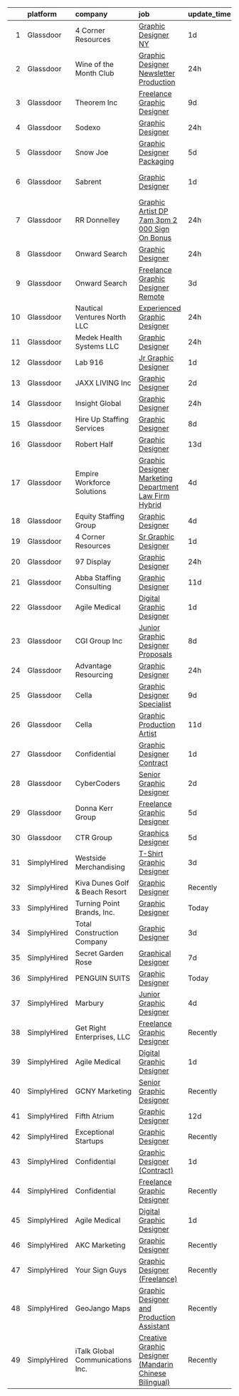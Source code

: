

|    | platform    | company                          | job                                                                                                                                                                                                                                                                                                                                                                                                                                                                                                                                                                                                                                                                                                                                                                                                                                                                                                                                                                                                                                                                                                                                                                                                                                                                                                                                                                                                                                     | update_time   | location            |
|---:|:------------|:---------------------------------|:----------------------------------------------------------------------------------------------------------------------------------------------------------------------------------------------------------------------------------------------------------------------------------------------------------------------------------------------------------------------------------------------------------------------------------------------------------------------------------------------------------------------------------------------------------------------------------------------------------------------------------------------------------------------------------------------------------------------------------------------------------------------------------------------------------------------------------------------------------------------------------------------------------------------------------------------------------------------------------------------------------------------------------------------------------------------------------------------------------------------------------------------------------------------------------------------------------------------------------------------------------------------------------------------------------------------------------------------------------------------------------------------------------------------------------------|:--------------|:--------------------|
|  1 | Glassdoor   | 4 Corner Resources               | [Graphic Designer  NY ](https://www.glassdoor.com/partner/jobListing.htm?pos=122&ao=1110586&s=58&guid=000001818a2f853797ee43070d7d2bac&src=GD_JOB_AD&t=SR&vt=w&ea=1&cs=1_b7da7977&cb=1655880779419&jobListingId=1007952328863&cpc=FA84DF7EA1EC2398&jrtk=3-0-1g652v1asih4h801-1g652v1b9q05t800-acfc512cac6432b6--6NYlbfkN0BbOuERaj5v5m27SHODHSE1AJUyn-tjvQD4xEPDiBm3ei1uIpzH7JItqg56FuKjcna7l104GhRpr11-QPm8vOrcxF2QLx7lp7pbRCSXJ-1hBVO7cWfRExYEdl2An46pbVQ6QKTH2hA6iIDUS7xAMiUObIVYTSq-GM11FeaezHyD5kKFIp48LHxrEXH6rKI0WC4HkYST-bG2Ydb6UMs0XObgfgpilQeBBifIbGoj0sJrVkhzDCO40_WBoD8M9f103UMUYM4Fakc1IMBnGjXtwPOIV-SU-KBxpukcu-7kEvIs2HMsTEIot7t56aOwmXsRMtl6jOmiMjsM8Wxxi9Tp4ZK-Z0RRerIDOIc0iLBUkWOpkNBbXreFw4TspKHFaH16Y_vWKU5XUiD0NULtoKUbPodyEjctmXRBtSP6uBFh8_fKWmcFkxA4CaRBEz_BcyU6HBKH0Vf-2ke50uObsPkwM67R0PzxUpa57-Xmxx13SzJmkNDfiCYq7s59exiHxsSNYrafRpMwlY_ygR6UgIpZ40ffWuqWTUWgTF-IrKEpNT4aQPTejPi0scC-gY_e_IUj2igCJq2NZPusesN81GIwFa_KGSymLk9DuRz7ZOXp0hjyjwht_a4_IWFaeFCb502idrX_f7rFV75eUZTtF44KRfhnL_BUwg12nDgcnGhD7sdiE0UB7uvMSFhh1mtH-0cJBDos0DPbwhabPLDrSufYLeip)                                                                                                                                                                                                                                                                                                                                                        | 1d            | New York, NY        |
|  2 | Glassdoor   | Wine of the Month Club           | [Graphic Designer Newsletter Production](https://www.glassdoor.com/partner/jobListing.htm?pos=117&ao=1110586&s=58&guid=000001818a2f853797ee43070d7d2bac&src=GD_JOB_AD&t=SR&vt=w&ea=1&cs=1_7a9698d8&cb=1655880779418&jobListingId=1007953959289&cpc=82B3195DA92CAF92&jrtk=3-0-1g652v1asih4h801-1g652v1b9q05t800-01631e555a0c2b6a--6NYlbfkN0D4nuovUOU2dPryPr7-xanE7ZFWASvaSyNm3BqXIbrO0trIHCzIvce25LmPSX6KMzPBBPCLVBKv8Mi-DpqFLxaUjvSX1erodBlh_F32ukUUk48vI3f_evNdmwlCpNXuo5fDRKsyFJvEoqmHdYVOOvznpkp-lA6xW5J_SxF2yA2B59poR6Mw_G9kvPMHQTs2TPYPh6ojmfPobIwXReKKdBu9Bq7cfMDNTo1Ex5rsFoaXDQKXtq44vl31gnwBZJIdWTmyuoxet4KjywYDnofF6F_9eKibdenV414oy5wGsrFUDw-4DgY62YFXqa9wI2O5j5tM7bNVlNySYt33Wp9avQLmZSJpNQqUvuhWPtGCFLsBhJ5qdJVP0EBP9D50gB5dTh3gtoMWN7f9-tpIK-m7hblW19QTZEFZNNYnmfmX-LGxKsWAAmHAylgII1BfQeGPQTW2Heg2SGS15Gnrz6qHAipWWTmzqbrdfa7018xh-ByZlelD-kYD9dW1mHu8weLVym8%3D)                                                                                                                                                                                                                                                                                                                                                                                                                                                                                                                                                         | 24h           | Monrovia, CA        |
|  3 | Glassdoor   | Theorem Inc                      | [Freelance Graphic Designer](https://www.glassdoor.com/partner/jobListing.htm?pos=103&ao=1110586&s=58&guid=000001818a2f853797ee43070d7d2bac&src=GD_JOB_AD&t=SR&vt=w&ea=1&cs=1_470eac63&cb=1655880779415&jobListingId=1007933778137&cpc=8795CF9063CD573D&jrtk=3-0-1g652v1asih4h801-1g652v1b9q05t800-c6f76b686089fad8--6NYlbfkN0AFW8_jy3Exud-3yScDe6C_gOnco_vY6PGUfytLF_4d6EkTCpOAWV-CrHKoiYYLwIqg1l_gI_lcE6Sgc6Z0AbUcjp9OM2Gim2qbKXCOcZaAhiPME1DQ2wZs7zWrQyxgM_WwQXANWvgVEC4Lx131mJzhmPIQ_XinjlxfRdvB2NH3Hgy4UHt9gIwQdv5K2XbsF0UdX9q0rFFKEoO_be1R3-Is27g5r-I5NXH0--kVlth0-HQOIihYdm73lZKuE_tIcre0NKgCBKaaadPpWH1HGU9nPFU4fXo8ZHZU1C9ofZZlI9x9jfQxK2kNR2UEcwB3JDvEMI9KpR1ZQiuZvnc83G2gsdY5CdQe3ljsR0-3vXib0NRyFci2LZ90YrKXAvFwVvGPq0SwdgQvey3-HqditwKrt_43akR9yPKTACLj4HLtIaDNzXVTPl0hXt0-FvvaASXYkuywF7dYDypBb5gEd-FOXWayVdhoCai8DyccqaoWwOGkD-AbkW48aFu-f5TP2ng%3D)                                                                                                                                                                                                                                                                                                                                                                                                                                                                                                                                                                     | 9d            | Remote              |
|  4 | Glassdoor   | Sodexo                           | [Graphic Designer](https://www.glassdoor.com/partner/jobListing.htm?pos=119&ao=1110586&s=58&guid=000001818a2f853797ee43070d7d2bac&src=GD_JOB_AD&t=SR&vt=w&cs=1_6b7b0eec&cb=1655880779418&jobListingId=1007953646178&cpc=451933188B21919D&jrtk=3-0-1g652v1asih4h801-1g652v1b9q05t800-f15486db00b46098--6NYlbfkN0A5-und26U9d5Hv7Hl7DTnUePawYKO1VqWAQ9-K0qnZ5MyiOy1CTmOkZqgLGKgZ1gpzxZK9AhdK5W1olQKpX83J1LLhfcmCMjcO4mkBWY6MycXfe4-KqAqiAwDp6Euda1-vc2mh_IwedWbyFBCA76lzqq2JxFi1i2950vFEHMuvmeHuuognZOElu9_irgkZRPz6jjApQvSWAkisGWqGQGq4k3yZgJwMaK2DPq3RoqVSU7ftqbLTha4UmEVkbtnpRfWU_nb6KEA6_2Uom0PdYgRwYqqRp0I51xKaas3h4bBJoJQG69U9VsgX4MSqygqmSfTdnoKoxhlX83l4sXVN7dPzSRVu1c9Zzu080_Ffp5q1L--FyR0Lloxt9Q4xc-GyM1BXRzWkDakRhvzet1MxKmZbzM6XNgdHpAspBbkrju_rp3Vb9rAoRgAJOjb4lGovMW_raoKm2263drInG8E2H9p876rScYv-F-_r21f2idqB1TlAtFqSmCJJDz3PSNcgo-cwUYvCSyZgRZhjITg_0majsjpeOZccu2OfaRRllpRGFR93D9jnYwzPudAkNv8_MdhTctgWnOfWGYZRS4ECGm7CDd9_2wS2_L_gZKWLke3GOBDG7OSANfjgAovBBMwEpu3S1xM2VWAO3pQSle_zdgXUGpZDGPzwNnFs7XoM4Dn8YunLw9qmEBam7m6mmjGXe6fYFFLiQRIkcLlo6PQW4yqrltp593UHMMHDRMChl2KR3JQriU1RpC3oIMPW_Hyj-p-qkOR57P-Tew%3D%3D)                                                                                                                                                                                                                                                                                                      | 24h           | Las Cruces, NM      |
|  5 | Glassdoor   | Snow Joe                         | [Graphic Designer  Packaging   ](https://www.glassdoor.com/partner/jobListing.htm?pos=108&ao=1110586&s=58&guid=000001818a2f853797ee43070d7d2bac&src=GD_JOB_AD&t=SR&vt=w&cs=1_f89d8511&cb=1655880779416&jobListingId=1007945537238&cpc=1CBFC3E34E2A31FF&jrtk=3-0-1g652v1asih4h801-1g652v1b9q05t800-e08c966617f54369--6NYlbfkN0API7c6ipb5a-SpimxLJwy47ByrdPU-b9RqCRVfhpWhTrr9b74dt58mfTG5jxvYLwqNjjwanPQep2Iqf7gD8p8T9GkhJAK9ZfyMUMNbLJStznARDgibL2AdwB8Zg1RZXPxlFjcQAehalT9SJ58-56nvNdvZOK9fY7cYDAiwvttcpOdMcAR4jWv_IMPx3mICT_sGMsOQdLA7yux-fa2RYx-QTdIv9c1chXp4-2Kt-GrYQGHdr5zX0FttkyeW1pJyG_Cw9aInJHUMSqm36PvmF8DkzNefYgOflgsNeyyFWdKkHsoNWFzpz-yhOcKpDM4rozNz8RuuQsRUJQVPq1QaOTm8pVLg7KrTqFGBozwr6bcwQ6vsrQEtWXmfElr-f3JabtuZbYgLJyvJs4mls9RjJ7ZHQHGCqqP3qtLs_hmmHApU2L2eVWtx2cPGSNOndqjxV9zxSBBNTBx2idBhX2gzyqZRP_8F2OGZ2njujnTkWNNVZcnGqHZRMMohzapnlkNe8nkfBTyDOhAOv9ijLR3YUS-PUU2XJpsQVM4%3D)                                                                                                                                                                                                                                                                                                                                                                                                                                                                                                                                      | 5d            | Hoboken, NJ         |
|  6 | Glassdoor   | Sabrent                          | [Graphic Designer](https://www.glassdoor.com/partner/jobListing.htm?pos=115&ao=1110586&s=58&guid=000001818a2f853797ee43070d7d2bac&src=GD_JOB_AD&t=SR&vt=w&ea=1&cs=1_8d7a44b3&cb=1655880779417&jobListingId=1007951565244&cpc=7F6F94E2229B3AB5&jrtk=3-0-1g652v1asih4h801-1g652v1b9q05t800-801aeac76e53774a--6NYlbfkN0AuAjYKnBHsdkcMxrD7ZJITXxV72vImVt5xOyKRJQecNFLpcI9FqXvsG0hM-O-miDGQyjeG-3cn-tTQI_pKEFdvrGLL8fNki4A4oVafCvJih-GxPq_Nf-rzm6G9qyvPv2pCGu7c4hikeEB4X7ZbD3ZJbQii7hqNYnjzavDEnvOjwzpAIDe0GaQp7GfyQNui3LU6T90jzA0V_WUe6IBE9S9J013liCTtIXtxVBu5mn2BW5UP4_SRDI9wWN8fuMbLrrcweGLdDfA--z0VdOUclj921vO_PfSCkx7ZCfer9d0hwzYrnKueG29SCmX_FqI0Rz6oNPP6gn9k2JPJF0MCeCHgF9eocsoofWZty-QTxyhc9tUbZhUHF3Xw8t56_ec3kjqoohkbJofD4OBYok0Weq3Qj0ToHiJrmKSrG_EhGz2FiBn-wY54Jy7JOckoonKND1pYNAMO0IMc-DN5_yVukt_WrfFRCnGkD0RCUQzm6mzPpxi-_jjC0pxjg0hS6QFjFDU%3D)                                                                                                                                                                                                                                                                                                                                                                                                                                                                                                                                                                               | 1d            | Fort Lauderdale, FL |
|  7 | Glassdoor   | RR Donnelley                     | [Graphic Artist DP 7am   3pm   2 000 Sign On Bonus ](https://www.glassdoor.com/partner/jobListing.htm?pos=107&ao=1110586&s=58&guid=000001818a2f853797ee43070d7d2bac&src=GD_JOB_AD&t=SR&vt=w&cs=1_84692418&cb=1655880779415&jobListingId=1007955687035&cpc=4F748F1840550ABC&jrtk=3-0-1g652v1asih4h801-1g652v1b9q05t800-3b4761910ca3d03c--6NYlbfkN0DQpuU7UE6yhN46mdqZaAMIaggdPPHg1fhRxyLNKUmHpxxgyMMziLTYg2mRwjzRr9Z6aT9dCYPou1YntXrkxXKoWryHa2-A2J5ZfDYs4WW4sc6tvHqxiWleX7ikvSSgVvYopmyqwLGmjhTW7LF7Dlv_2SHY1kBMU0GQD99aVALiYAZVwhd0pFb3V38XpuM4Q4fN_TSP9up0gJP3PZpI69mvZAF0kyDLtoDZaFaPlrHULxuWoX2sutsO916m7j7nCz2RBZAo3K27Vbu8tsGZLkJrjAGdUuXkl60luliX5TUrCma0Fv7j3eLWHZo4t5kwz__AZFqcGoJvd7ysOc_nUIB-zb5DMI73erkPwcG5ngekE8jjW0rtybq_CWFPbUVVj7Z3sg9mbQyxW_7h3vUq0vE3cTWsgh3lVfhupEibYIWZD9raZMAeWXVSWCDY1RNSdj1bFI-jFlfQN9VGj4Izv7mV9kDoaVNwPEgQmat9LOUamUUC_d8vNfIb9w8_aDp52ygLz1M8HlY4sstHNLHsUzQcjDDMb9V6GpUJcx_F14BY2eY-M5bbYIYewMW-FCxlisFCGbsu3Ff5Br20l3Nq60NTzYQ77W2H359mitdntt_L5I2C3tX4kk6tPYOKfPIBp2kh0P7kUQpQ97736_LRINArwhDkd30fZugK9kICo454tZtJgHOwgo2m-CPyAwdL0jd8WDES5FX_HMgeIaIKkPcbwesd4f9urHdMdXeudy2gTWJDeJ7B-OJ7iHW1-Os90zmRmIPbN5TLMkegaiSwJAgrwXLi1k9e862VU3PPSxlFoSDkdVwRxhuaQgsIrjsylpel4FLHPRtxx0Gq3RTqF8Pj5a_rieuSmOj0bGoiLyE1ug%3D%3D)                                                                                                                                                                    | 24h           | De Pere, WI         |
|  8 | Glassdoor   | Onward Search                    | [Graphic Designer](https://www.glassdoor.com/partner/jobListing.htm?pos=124&ao=1110586&s=58&guid=000001818a2f853797ee43070d7d2bac&src=GD_JOB_AD&t=SR&vt=w&cs=1_fea70394&cb=1655880779419&jobListingId=1007954885879&cpc=FD1C1DA32C38CFA7&jrtk=3-0-1g652v1asih4h801-1g652v1b9q05t800-ceaac7e3baaa1bc0--6NYlbfkN0B7YoEZZ2QAGDyEGGmBPAUWSHc1Mt3sMCn9FehKcWA3w0R0aH9tn_iPRPZmwuOkWswODmyxT7RS8lGPlE8dpROfMP8kVYpGQkfugYcP5od2zwKiqgDX3rNX4I4UYHHYgBpq1RQ88Rrr_guzRpyYHfhy_pZST03eqDCo8tVNbHUCtpFv7D7LF1BaLajIqsJa6YuiXusMptqK-tjniBcJEPZPNulNJMnkYa2WMRIfP8UiY_Tbgi0DJEIaLPsu0USoTHfIha9uZhkMWERGEFfJOUEEtMr-JImUeKy9Wx1KDs37ETH3jH27pGBSPgGsBZWWG4-ECkpQR9xuzg8cGIt6qvqLwjI5Qket72CXi8J7UtIl05HiRaIWmC7xI0AlhiSpIHM4JxsE_XH8dbGVN5_MSTWDs-UsC-rI05X11x7HiTFNPPXeEgUo-Ao_LzUlJ9vyJdiw-SStoM5QKjxdMxhr5DGebQ2IJDdchVu_Bypcpe4QR34WFmBvWXSh-PsOkrsxo0z7j5zbFvK7f4LQlqJtPFvuX5HyN3RrXd4LG4vCQ924L-oVvlq0lw2GEIx22r9SGsOOQNY65KN7OFLdlTANmpSQgF_9QG4j7wz8w2cNPl7rKJhCkw46ITua68Ydn-dX-0ruYZEnWYtsTg4vXruZEI6ZEp9pUxTZQFXnEsIrI4MULvhS2rj50AYfuf_cDctgSvq8MLcBlTHMmtBdYHB7xu_8IaE9Gc1ajD13arzYJu2sm2DHIVH9ROjWsFvxqDqto7MFfv4svNWociT2u_LgY1Tup1MsGzm9SeuYdx9OyiRye1jxtvtsbYWZMrlJXeoyAb93WoHi-WJcSrCri5hOLTaywEbgXWa0b9QbfFiTyIyn5UN19lyfTiQASay8IQ2o7GMl1S5XYCyb9n0SLuWJvEfzXHiNqUPmYoeuqonGrVJZOs-EJLRUoBsakq5_uNNso0N3bqoFz712qdHgCEPIPiNMY01bNUqDQNt6fW4IUoVW7QJscHxAGm6BXTvOXD9GA1c%3D)                                                    | 24h           | New York, NY        |
|  9 | Glassdoor   | Onward Search                    | [Freelance Graphic Designer  Remote ](https://www.glassdoor.com/partner/jobListing.htm?pos=121&ao=1110586&s=58&guid=000001818a2f853797ee43070d7d2bac&src=GD_JOB_AD&t=SR&vt=w&cs=1_a8f1e2a3&cb=1655880779418&jobListingId=1007948751439&cpc=47CFDC01B3F81FAC&jrtk=3-0-1g652v1asih4h801-1g652v1b9q05t800-ec70b49360f3490e--6NYlbfkN0B7YoEZZ2QAGDyEGGmBPAUWSHc1Mt3sMCn9FehKcWA3w0R0aH9tn_iPRPZmwuOkWsxo-6vB2Q4IQKDy5g0-sZletkiRJHI-caiBiSEXk541PIMAAsu2TIlpYavXtrtlN6wAVy0h9Rj1yFJmIG71pYYTn082u-vvawtuzyIUpRQ3_r6cP_tRNA9_zwEqAwx2Eb3plVaP_Yf0gibn1yjdpJR8PWPTF8zh_FUnmYEAT-TljEAxCquEShzZz2dh3B0i49rO0vXYbxkvMBRXr7gIkjDyv8R9O4b0ujU5uLH_rdI49X96kkY41BDKBaRIzbz8FNvADR2IDOKrEISufC2q8ZA8491SZqVLxYDTKEgFozMdzn4fNmLjjgJhW6WdbYgNuHTD5aepyYkKOaS4B9D_F9Dq7PQVCNIqN3pqpNh7BymOaXRj36IjgPdJ15k8U0JwGCRYcsx6jUW1bYNKJyYW37pSeS3UKy4tSYFvVJhcQx0kPmTKthwXy11rkgfG-I__Cab0KAqdcMiiEP5jKAE0ZfG10zJJhgZtIr2oymSBwsfSyb00uIyieGdQMhP8fBM-U_CYgxPeLD366zP9BIkq3YuUDZa0c4ku4bAYxhVSpJ27BfsGxi8NorV41XXtpaCNMmntATWtLIFB7FRsrHbuQj9GYRZM0RFCV4WkDWQY1_ND43QMJbATcFXkxfIStuxrTLTBGCj3saOZfF9zCcJ9LILFpAFFmZZtRiFO_kcuAeaQs_iU8uYExmvYDXyDhjWtE-peETcvMOUOua_j54gvSvwFRjqpjvdA000teM1Xg9XuPqfrvGUfKvUNWoHJT9UNwiCjZKMNHmtxX_obtVmKpKWlgJDCVxu-nNUoNfEmQXvsINwuajgHcH9gCbSy-2NtZH0UliumC6_de2OBAviTHXXHopxjlPeFT4hxKA3SEZWl9m2a_7p1qWMxhlF8miJFZUBKyg3o5C7K22FUa2m9Lhqtyo2k3pt8xEKtVidEGzpWyqLHm6bGehkGKJ0J0Hkm1Uq6wJoUBvLF0ioQFc2KFtaIDCWuldj_Nh0%3D) | 3d            | Queens Village, NY  |
| 10 | Glassdoor   | Nautical Ventures North LLC      | [Experienced Graphic Designer](https://www.glassdoor.com/partner/jobListing.htm?pos=102&ao=1110586&s=58&guid=000001818a2f853797ee43070d7d2bac&src=GD_JOB_AD&t=SR&vt=w&ea=1&cs=1_1120dab9&cb=1655880779414&jobListingId=1007954214738&cpc=5E31031E1AFF45A7&jrtk=3-0-1g652v1asih4h801-1g652v1b9q05t800-165b9cf866bbfa87--6NYlbfkN0DMBffdpv-bIzkw9JtA31xpUc53xdJro0FPfIzeado0MSRD-y8wI2Hc-u1O9dMx_mohL7HFDE7woslVf5a3D_ijMd9SzdgGA4k2rfbg0gW3XmZWxF_DCceONEMt359JeovXVFX0T4BBND96sfDPR4eELz9Q6SV2rkrxy9pR1UXN8BLldnOOozW0pVMvSfsf7ehWox8Ln3seTVc0JYPULD2ttQbOIFbHdtpxqpJNNLVTrxV7QVR-4AEYxVAWhsiI3EkFA28uqiF7uFy_PNtH8IjnehSevRtrFCPeFlK8ukjl8xDMWrpr5eZcN6CQxRT-L01Td7rtQSrULFQ25wnrXm0LIiLOQoFKbsyW9n2-tHYadei6lS1HDXezGMgS5i9ExKiZJEJSjohhhUZ1JQxP1e7-DP5Xddy9KrsJSthkFIHCvVLvW0xMMk0cgn4nn4vSlD0kK1HT093tFYwdbPQqVvAQPZbwuvhze1LN3COfWTO-XncG5DMlj5O8oOZ68eq3PE4YO9T-IrI1Vg%3D%3D)                                                                                                                                                                                                                                                                                                                                                                                                                                                                                                                                                     | 24h           | Fort Lauderdale, FL |
| 11 | Glassdoor   | Medek Health Systems LLC         | [Graphic Designer](https://www.glassdoor.com/partner/jobListing.htm?pos=109&ao=1110586&s=58&guid=000001818a2f853797ee43070d7d2bac&src=GD_JOB_AD&t=SR&vt=w&ea=1&cs=1_3bcdeb07&cb=1655880779416&jobListingId=1007954689379&cpc=5FEB1BEB8E14EF52&jrtk=3-0-1g652v1asih4h801-1g652v1b9q05t800-0747f7508e61b5a1--6NYlbfkN0BFOSmR9v_DD95vEufQHONK3xUpvhoGGjaVo1Yql38-OcN1SxeiSBc3aOybZvhJY3gQg2-_yFKzqeSKGWFj3Tqafk0w_M14JivTqdgMbTgL3NTWMCB4FRcfOVFJ6xIRP2TysNRXe4qvdBwb_xAYsFUsw_RZlK2qW-etAUt50XHksTvPmILd23irxeQLUUbl4CoC8sYcLCXTfEgn2W2zYh5mUDaH1--c5jVB8vszWu6LHwTOYqaIwsjFoQ7AEkWPsvchWQAVRwWMrThTIT7vr9OXUjBNJhpsoW2Nz2fEgRK90wOqXfN-0XuyoRbSMNoD9pbqUTelr4EblxHOZMmXy5mb7e5iZCZa3kTF2O7KV3WVkD0lB64dJKZOMwSk0Xx5ZUh7lLPeHIZueGWhnRiuuEHKXmwDXZL7TPvuNXLVlXrEHU9_vqu6TvMgliKn9LSmimpC-9j5JtS5pgmKLeUDtrpID_yC-MRra_HY_ZPWLrij1cacg56LlU4DHS1z0I0zKFwGiS7e-E_sxQ%3D%3D)                                                                                                                                                                                                                                                                                                                                                                                                                                                                                                                                                                 | 24h           | Mount Dora, FL      |
| 12 | Glassdoor   | Lab 916                          | [Jr  Graphic Designer](https://www.glassdoor.com/partner/jobListing.htm?pos=106&ao=1110586&s=58&guid=000001818a2f853797ee43070d7d2bac&src=GD_JOB_AD&t=SR&vt=w&ea=1&cs=1_03a21678&cb=1655880779415&jobListingId=1007952834308&cpc=654405A9B1E0A9F5&jrtk=3-0-1g652v1asih4h801-1g652v1b9q05t800-457ed616efcefe7d--6NYlbfkN0BpjNmDsl8c3U7KJVddV-RuVe4azqwUC9lNtfo88f6OOQ4huVoiSr1-84vuxnLFO13j6P23GsU4Ng8BKL8Ygfva-o6hK75JDgyZ5-8U6ZpTvdzvzI0f89FpcSU-4hHzcN_7lN8HG1vVgEKMvDCWlW_D7ZWb2_Yy2FqK2gO-cXJSs1HmJQJyca-9ntLpEhQ48kinZlI3vJE-tO7KC28K6lPJQn7QNikgpPy2WEVYALG2JCNZEhCwZHQMXBLDjA98dmoO08SGs5hTPQHsMsX-EsBqvowpxjcLy_18jwwoLtM5nqNS9hmi_0FEBIPy9uACZnmlmaLO_MCW4PV5xcZWvleMGyl0A9VJAlHrlYPjCgeg35pHRmX6Z03wZ3GCCCXlLllNwfr3lPj3UEACiR8kIpQmDzj4FkvkWeWFVllhZD4Z_SecHNAtmQPHL-mVzrhaCQln18AUyUCQ4Jw4JFYbdoEmA8y1p5r5TYeM38E2Gx0hkzzJpp7I8UqYd-VKfBKwtdo9MbJtDSsGqg%3D%3D)                                                                                                                                                                                                                                                                                                                                                                                                                                                                                                                                                             | 1d            | Remote              |
| 13 | Glassdoor   | JAXX LIVING  Inc                 | [Graphic Designer](https://www.glassdoor.com/partner/jobListing.htm?pos=105&ao=1110586&s=58&guid=000001818a2f853797ee43070d7d2bac&src=GD_JOB_AD&t=SR&vt=w&ea=1&cs=1_5a823599&cb=1655880779415&jobListingId=1007949254701&cpc=F5E96E35A1725171&jrtk=3-0-1g652v1asih4h801-1g652v1b9q05t800-69a63032a5e203c5--6NYlbfkN0B6OB7jr-p4Ycr1l0MNgEhbiUbX8bsrLuSxQNC77Lk13UqdI_GAXZGZCrmnYut3k63HYFlpVXq8ZSv-wYpJUrd1e7vQKBl3nZuxpayZioerETp1nHF8VsyN10U33-dWeQ9jCPKi0eJBSGKPrFNwjm_Als-3dIPCc1Sywh8diVRhRwu5feU5MC0vCDI2EfXS2qb-giG6FipMmcMSe4qAoY-Hs9uB8LXF1p-Uw5A3QtxYpexnqyl0CaV2GfyqSjyw9QqrLCmvbRDfpAsukc6_aFBXFJ7pxhSgu-lAT2ZsMYCAGP_UefvXm14bwp8Qr_L-o-wpHFN-NBZsKPzLbLFgc5Fuzw6C1XvXXuNKcuChheUZlsOii3o6PUvY3rJq_U8oYM6Xm9KCf9YW2e_pyR23TBlQZPrCnjyVmsT2sWfqa3d8NT6znDe_W_HqKz2sWjs-AaDn3uD7UIcKfqHE_S8X1KQKXU86AU4oFNzrJgAsLl4rrLffMb43q59yyGdo8fscDxw%3D)                                                                                                                                                                                                                                                                                                                                                                                                                                                                                                                                                                               | 2d            | Atlanta, GA         |
| 14 | Glassdoor   | Insight Global                   | [Graphic Designer](https://www.glassdoor.com/partner/jobListing.htm?pos=116&ao=1110586&s=58&guid=000001818a2f853797ee43070d7d2bac&src=GD_JOB_AD&t=SR&vt=w&ea=1&cs=1_e636ba8e&cb=1655880779418&jobListingId=1007954609992&cpc=8795CF9063CD573D&jrtk=3-0-1g652v1asih4h801-1g652v1b9q05t800-7a471fa682a24609--6NYlbfkN0BKkHZu3wF05EeDimN_p6sYpKCMArvwa95YdH7UpkaBCi52Bcb3JNt3gbZrKB95T4Yg0rGBzNuVN1Dal1cDMU7w_Jv3T39JxuJ9g22W1jkIusgE4gpv7YQA1D6yRN5KcMes13pXFPChr8MerAnTniGkTO6_C7KIaKMKq8vO5_jA2HUU81W9vTSQnLKEl4EhcwZfQaoSPOdA2vVWA92sy7sWhKfRuZX8eoSdYxksRPGcLaP2feObYzrFFj9SNNpN39v-DfMt6g2xvrCVmpLybGqes79w7BXHS5qlAIuGdLEJXiIoPbOMzO6CVDfcmJWm2dhPIn9jPd7vzTRe9xRlJmK_o4tE2KvDatvW_jj3xGsO4aQlFAfvQB3cOlTzmmTjsYfVwwyrmQsxLShzraY89Hzl2tj-lI-lnHXVMzWvNGFlU1djoMCeXvXgFA_vhkzqy9RDkI57LgadVr28lJ1VrOo459mTuNO9gBJVl5x1NWfN4T4G1_KOWQNuWNtqx2SG2dKEhDlGw9u9YQ%3D%3D)                                                                                                                                                                                                                                                                                                                                                                                                                                                                                                                                                                 | 24h           | Remote              |
| 15 | Glassdoor   | Hire Up Staffing Services        | [Graphic Designer](https://www.glassdoor.com/partner/jobListing.htm?pos=129&ao=1110586&s=58&guid=000001818a2f853797ee43070d7d2bac&src=GD_JOB_AD&t=SR&vt=w&ea=1&cs=1_1b301f10&cb=1655880779419&jobListingId=1007937587983&cpc=334ABAF5D42DC775&jrtk=3-0-1g652v1asih4h801-1g652v1b9q05t800-c02c1482ef2ab622--6NYlbfkN0C3tTdQKDj3Y9l2SMONsCVmPdHG4PR34bu7MeWNjoHVcZSWSJ-YXY2abeR_1ulMp92LmN69GeOdEULV7Eqm2D4EZuMXityYJVefZG8WJfM2OrZLrTns6pbTy_8JX5yzHcIW7IBP7kdvjh3_cEERUpZqxeQ8SCApRPB70OgsM9w1Ax7uCagEihs65_9xXr760D--BJNZ9J0Zw6thYx5TjfG2c3ZgXkFuX6V-CReX8YlgITC2LbshsLSXg8KpRBg2WelkLy205qPB-YV0wVlmU1LlT_bz0cSGXLWVEnytYPJye5mDLcV-GcfJEuoy1E72PoYWKhz-C2zx1_TB_eFbqVn3avf6fF7s1RkhpfUuBCHxioTMMHXOKdvpGSC-4gdz2F3ERl7TuafdwlSQA4-yiIcFUv9QhejgYqvOIHFhPDszSZVwTItn6CJP7yZCYLHIvryWfSC9CL888N8lTxjNRJbUns0nhaUmgaKnzW9Ni7-T67WnxNfViyUbsSkRPUdHh5hjb-A8vy0Z8bVmPcZNxZkR2ncFffAM_K2T4jpmS07El-zjEWXA6rvqjHBbadxSJQGrMqfVbVkRhuzZNysL0EvctFQ22DF4Bfg8Vz1xJpG9iFQEiVox06RqoT9-xIkF5ygDrWFZmM-t8Q%3D%3D)                                                                                                                                                                                                                                                                                                                                                                                                                                 | 8d            | Tulare, CA          |
| 16 | Glassdoor   | Robert Half                      | [Graphic Designer](https://www.glassdoor.com/partner/jobListing.htm?pos=130&ao=1110586&s=58&guid=000001818a2f853797ee43070d7d2bac&src=GD_JOB_AD&t=SR&vt=w&ea=1&cs=1_dcc216ab&cb=1655880779419&jobListingId=1007926342665&cpc=B076152010A3B66C&jrtk=3-0-1g652v1asih4h801-1g652v1b9q05t800-009d83c1cacdd3b5--6NYlbfkN0CpzDdaQkua3np5pkmj49lKioZwmwxQ-yx5plwbYmV_M5St0DD8rCm1b97fu_mRPTRcLI-Wo_-Ip5mna3BycAJUFWQqrFKjaxQ4p9jznI77_cVD0eYWsO2JUYEiKUB6WD8nR4fAzoKcvn6M29Apo39UdBgqx20WKGbyQZNpTuke32esHC_0eQBX9TDUHIMmxJskitvhzquHl5AVvZZw9NTE2f6tNuWe0GDNNd7a-fKS0w2cvDKGj4yggklDjFBsgzp7Q5JQhnHisfjCqpFMN6exi67QOpbNNe7DKQNw3fxiouhLQV8cFSw37ijli22LfvlO3C1LGbdhnA9Yht0ANpIvpLw2RHGtdn6Dd6PsBsIj9HPou_K4xVj6QaGA-zEd6z1U1z1T50AnTkE5DhUxhmEuLxt9lsh155kXk2KF0v-dZNFpKkrFS-1CNqjPf-NtSefeIzhkNAR61UbCrm0zDqVzLmjLbs5U1uiUzkoOjCVuChR6yl7Z0jI2LQvXtyq3vPmnPlrwA6u9WG3SnocC55VTpzkuypVIm1AG_w1PRoIFWcf3jLQZ15KQ)                                                                                                                                                                                                                                                                                                                                                                                                                                                                                                                             | 13d           | Minneapolis, MN     |
| 17 | Glassdoor   | Empire Workforce Solutions       | [Graphic Designer   Marketing Department Law Firm   Hybrid](https://www.glassdoor.com/partner/jobListing.htm?pos=118&ao=1110586&s=58&guid=000001818a2f853797ee43070d7d2bac&src=GD_JOB_AD&t=SR&vt=w&ea=1&cs=1_7d7e28ed&cb=1655880779418&jobListingId=1007947704001&cpc=5E31031E1AFF45A7&jrtk=3-0-1g652v1asih4h801-1g652v1b9q05t800-4622acd7384f0d4f--6NYlbfkN0BhhhzTg5mrYii5qsI6KLAJ861Knq-wjVpxdjddoQLPfsH9zPYNtoCWKqf3fUbzwrzLqIwvlI-DUUMENvnebBIyRGabBhBj8qVysNqetc4ziZ11qe_dSnbLZO8LzWYVN0z-KQNC5aMv5yegpxWFlO5qps1vSuFTff-P81JEcX0SsEUsanMUQpVP9o5tqO5qN1Khvw723DcF8h4BOzZU2gpIjmj88LQ9O5Y8m10OZ4UUhXx1ihHaZtU0EoAoilYrTNE2i0lKkZcZnddZF7U0I7pd3vluNLT--3KxNBjIk90LumJs9rBo6Yf7S8Yd3BQ_35zd3TJSN8V_4gSVNioZy_8KEQ36My6vjUhY2EDXsl4JQUV8eOx6t0kmkEEA0urv0RRZfE7MBaNBvZ_2KOE19QAe5x2lSeetFV_0spi0Myr7-z_S7DHC7ayN2Q2RFmVIFvzS7zg0O9svMAJJh_1HUkIF0mfj1zAOrokmXyVJdi2VQ00W8FI1qf_iIsaThKAxNi_eBgw8KFQFmLKyKo897Ppmf9a5R-VMDzmkQEajtD7OUFvFW8Ucm0TPXNXl7ny_ZpE%3D)                                                                                                                                                                                                                                                                                                                                                                                                                                                                      | 4d            | Washington, DC      |
| 18 | Glassdoor   | Equity Staffing Group            | [Graphic Designer](https://www.glassdoor.com/partner/jobListing.htm?pos=128&ao=1110586&s=58&guid=000001818a2f853797ee43070d7d2bac&src=GD_JOB_AD&t=SR&vt=w&ea=1&cs=1_c90833bf&cb=1655880779419&jobListingId=1007947976181&cpc=8795CF9063CD573D&jrtk=3-0-1g652v1asih4h801-1g652v1b9q05t800-517a0587ddd23bf8--6NYlbfkN0C1yyJIapRlEdYOhDmVropYbNu6_NST9zaz4GWjsOuGwSr2S_wuxMSgMUxyoNOegNJul5AzaZ7KLnpBvVDrfxHcqpo3ZKjpy9f3Fx9lskEFgv6v44K8JxHHrU6S4B-RI-fjeCoOTQIiUjSUh1AU2Y8PyCy8gbw6UAh5-JDfUKV_d_j7DFdN88OjBOdZXrvy4XUkki_ain-oyI_BJtSIjKNToOAG0EEcBkpCHJq8XChhvAVkuldRyQ_0AhIxb_3QtAlY9Sd0i9ZckHpslCnE6EVZqcJdngmN3FZUOEyiLdR0Y1biQNnjhli15zz8-cJN7n08V4H4fhLCyE07Ye16JtBOqtutoScZDe5L6MvXGrdtGywBMBlD6iTZ9-kNG43RSdR4YzgNcy5NMiykQpYjKojzlyyYfJKdd7xgo40kXSm8qT-wxXRdU8yVE6AmL4HhfUKgcZFPXFlN3LaQHnltN8IWakrFhn67DvTK4_4AzZSoTsWyv2MggVsqkRZdfEhCNEHUqEiaDfxRCA%3D%3D)                                                                                                                                                                                                                                                                                                                                                                                                                                                                                                                                                                 | 4d            | Houston, TX         |
| 19 | Glassdoor   | 4 Corner Resources               | [Sr  Graphic Designer](https://www.glassdoor.com/partner/jobListing.htm?pos=120&ao=1110586&s=58&guid=000001818a2f853797ee43070d7d2bac&src=GD_JOB_AD&t=SR&vt=w&ea=1&cs=1_42c8b621&cb=1655880779418&jobListingId=1007952328875&cpc=B076152010A3B66C&jrtk=3-0-1g652v1asih4h801-1g652v1b9q05t800-8adfd27c5f4c46a4--6NYlbfkN0BbOuERaj5v5m27SHODHSE1AJUyn-tjvQD4xEPDiBm3ei1uIpzH7JItqg56FuKjcna7l104GhRprypdyFv-mLK4HeE57TnXvdOKwrNXwImFesnSpuvT4odSIRM0EjTbOeaUk2h92v6tsvCHl3B6xiAywkVSEOkEG24fF0_CKcck4Twa7-i15X_juHs260gzaRihB8XkFSHQMVo-ZQMOAQ4M0XWXDTVp3bbwbJYDuqC52-zvJUcZqulqj3Bone4jqcN-rMjtO1ZSBA78IqjpKn7ZXjBwQwtVy37g5qd5DPV68H4dmuVLIp5zbjgjMG_vwBhzJ5YI_OhsAvzRLRn56jMViYrtkeiQkAHlnhUQF47IVZQOch0C0ESe9YnXUpFuotjQHUjR1NjwjPQ5WOZK2UkOWlWdJ7YG0OYkt-yppocAIlWsoubzIzqTlPjj3KiV8MWA-21Qi9GTqp0AD-JyVEuZO-9-Cp1Wa-0HcX1xba8iS0ZUkHXfDJlIXiCLnzFs_rY8il1l7x2w7xQ_QIKA-fkYm5hP1x2g3fQQIizyyFu9v7lf0VWdD2ey_baVE2WDLcSH3xVcHacFH-lQZrBTusMvYeqRmUPb8Q8UJhS32B08tsHTEghYVT3UYhKnWUw1X70lQ_y6a6dqw6Je1-IZde_ChurGKEiCvcUB5ICHH3frYFPl9fMkEfPb4EGd5aYCQkVOYXse-d550oput1mfOKtT)                                                                                                                                                                                                                                                                                                                                                         | 1d            | Van Nuys, CA        |
| 20 | Glassdoor   | 97 Display                       | [Graphic Designer](https://www.glassdoor.com/partner/jobListing.htm?pos=112&ao=1110586&s=58&guid=000001818a2f853797ee43070d7d2bac&src=GD_JOB_AD&t=SR&vt=w&ea=1&cs=1_47003910&cb=1655880779417&jobListingId=1007953993191&cpc=BAEB662971763A76&jrtk=3-0-1g652v1asih4h801-1g652v1b9q05t800-cc28dbe0a9f142d7--6NYlbfkN0Dx3r3E47sSe5bB3PIy1uzBZvlB7xy2NhfhZMlxQTsxrM9CNnVPR6P6rveNBbgDlb12Q89nrZPYj9GHSaS-rIOHvww_4ayf_c4NK1SNljNJ98iv4Bzek91U7XneMQ-YRllyZreD_VOakQ8n458yygKjvob3E3xwmtlpkRJy7SLQxRiTrUzskJ3oWWKUaKCt1Ncu9a3hpJndx-OyN7cmXClZtD9b1USPFPYhFO8pY_6FtvsOJeQGLgvW0bS_NoYxgtdZ7E11uPPua9hYi-iYRgLsui3acXzyEHEKdywL_jx9HyOAv-2d_MJqE4bMrxx_322wA5VMbgLrUYFzI8TKonzPJTX1RMWoGbqflpP95OSoNLxaxAc_KvWakgVV_bkOIA2W6HUt_bSuTeq_dNsPAL7qfCjWi6EF3Cn0Xgky3Ti_WgPHM8GktRXTdpDwezAhAhhXPpYSe2lgMaankeC0HfSgxFKo9FpJMK1jrsstZdGvC-cOUz-lzP6wbNPyFtUdPXg%3D)                                                                                                                                                                                                                                                                                                                                                                                                                                                                                                                                                                               | 24h           | Winston-Salem, NC   |
| 21 | Glassdoor   | Abba Staffing   Consulting       | [Graphic Designer](https://www.glassdoor.com/partner/jobListing.htm?pos=126&ao=1110586&s=58&guid=000001818a2f853797ee43070d7d2bac&src=GD_JOB_AD&t=SR&vt=w&ea=1&cs=1_9c9b0c67&cb=1655880779419&jobListingId=1007932363274&cpc=AF770993EC679D41&jrtk=3-0-1g652v1asih4h801-1g652v1b9q05t800-c3d43e6f5dced254--6NYlbfkN0D5XY8x9m_cZnzhfDtFYdXIFqW5MfypCU-42RSKYM1kH_0eg9Z-lCucDnpRQujjG_q1_-WAKRkiA_FVW28LbTCqpBrdBnZbPRQiHbXCvIZyw2p62g1uyeBlf-g0ufJ9A0iuUa1swzpzSUCaOHVeybE7CTDbZ2hs-sX8fnppYnJHLs1ad9il3MVQ-xZVaO5f1WjDsm-QjTmCiRqwU9SQyC3tlOPNEYiEQQbmvLg6QxbpXGH2TBQUpfw8GRQO07QucoYDKty3FynZnizgLaIV6EI6XWMVDuAPIYN6e2uR_JbmSDLaSvK_K1A2ScpeWuRpELwy_X5r9iwEJT95WubOdchaCi7X5xWN4PW3ntwWdEg2wfkoV_euphAcgrliqgDokX5AhwHWrh3boYy3NrUsRJIv7bE6eCY59WHRVK4U6uZA0MtdMcx7i3I8MoHYXHsYJcDASW6MJ7foA9gdUCqgNd3FaVaSlMbDZDPqUexk0feFgU6kmAwDGWeHqbWNIQDtpGUtvb_KfTlcrFN0xbK92OsnPlUbnktbBTbK9NkSkydU-eqQiqgUg5J6DcEeUIRLg11Ots7sYwiGRg%3D%3D)                                                                                                                                                                                                                                                                                                                                                                                                                                                                                                 | 11d           | United States       |
| 22 | Glassdoor   | Agile Medical                    | [Digital Graphic Designer](https://www.glassdoor.com/partner/jobListing.htm?pos=110&ao=1110586&s=58&guid=000001818a2f853797ee43070d7d2bac&src=GD_JOB_AD&t=SR&vt=w&ea=1&cs=1_f71467b5&cb=1655880779416&jobListingId=1007951376445&cpc=3DB599BF2F4828F0&jrtk=3-0-1g652v1asih4h801-1g652v1b9q05t800-936af22f85e3615f--6NYlbfkN0C_L7MI14tMapRP4wUN_CO2k7vXiDB4aB0P3rUk8_0aSZxmlOBXzGy4dzcMW7kEgwt53bgLOGAoipC-E37MDV3LqnEoh21iVdhdZWIiNAPQ718hj29gaFk6XzvnCwtnQqCqCKxwQ_ww6Phde15rV6dDqZBsPqZ3LDffl4gRNQdE0vCnP5Y7rtun96c4XyXZFt57bAgG4RLmxLO5eUrVcuqgFygTWj5rZ7mcZicfhvC2ThzSHdt72wHUhHHZbDB0qBOYD5JGuf9QrgDn1sa2-YpE5KR03t_OQdo8rJxATyoiyV5S8bDabEh9TEyEL0Rh2Cl1y4tWPhSjCg-aXGoVzut-Mmu2vZv8pKunOZxnNVV0WVlrKKAGCHou95tnNDznGGIdwj5J4bYsJsaUB-iu1nKWamB2Gs4PVm8miYeS_EOOtttvqhC1_TZOMclgpOzh51ET3dL3vvbR79u3qXVgqRP1mKsKiFMLPg8mj_GIC4Y3gkWxQCSjEiVLkp2Q0EhD6A8%3D)                                                                                                                                                                                                                                                                                                                                                                                                                                                                                                                                                                       | 1d            | Remote              |
| 23 | Glassdoor   | CGI Group  Inc                   | [Junior Graphic Designer  Proposals ](https://www.glassdoor.com/partner/jobListing.htm?pos=114&ao=1110586&s=58&guid=000001818a2f853797ee43070d7d2bac&src=GD_JOB_AD&t=SR&vt=w&cs=1_f3d6c73b&cb=1655880779417&jobListingId=1007936444215&cpc=6FC5BA77C9A4CD78&jrtk=3-0-1g652v1asih4h801-1g652v1b9q05t800-2b5909ae49bb43f8--6NYlbfkN0CmPt6JXytAhZscz-5ZOP53MMQ49Xi4hmwETo1lvmuAlTU8vZDiHq8TANo4TpJtu6V5BvtbAjljC8iCdRFJD4Ye89otX9TPsWfqPVek2mArkbTyplUuq-HQSrrb9ayP7CjojZqlGJNloCdbnv5CCkvpm6cDMD5wnGdRG8oEce7G5BRW6BI8wm90wJysuk7N-CIoS8QKYoMj0u_2W-29kVFE0-KmCB9AHgH_Lj_j0LZ74W0BPuYqUGaappe4xTu4GFFDLaUql5m-2AYV69i7M0Ry0EuTOiREE1KIpj9mqu2nojfUTBSpB6gq6YFVocWvCtUUmr0h0dsosXhhaWfF5Gj3I7KNIr8U1LpgbbN7a8jE_081kk7mYIzjgUE5fqGz75wXdMjLNkfe2JtlOu5qTFKbzqZDUxFHQ-PRGpWibCB1yS4KuyfEMZBTjr2MaLXnaCQxREY_rNi5ovGB4pbOwp9F8LCoFyvox87jyX3mVCPZi-Z9eAU2RZcjgBIsiwg_p9FSN0ZXv_f_0Hw9FQxkcDGj5LGfc5AX0MLfDax2hkmZqGv0-5cad0x4YJ7bK_ve-0o%3D)                                                                                                                                                                                                                                                                                                                                                                                                                                                                                                 | 8d            | Fairfax, VA         |
| 24 | Glassdoor   | Advantage Resourcing             | [Graphic Designer](https://www.glassdoor.com/partner/jobListing.htm?pos=123&ao=1110586&s=58&guid=000001818a2f853797ee43070d7d2bac&src=GD_JOB_AD&t=SR&vt=w&ea=1&cs=1_2d8e80f1&cb=1655880779419&jobListingId=1007955204454&cpc=0C139D4CAD5A6DB2&jrtk=3-0-1g652v1asih4h801-1g652v1b9q05t800-4834997a96c62073--6NYlbfkN0CQRQ3eiV4YWjrRS1ho7HVQ9JO8v6Fb3eU0yDOJbdOiEguntuRlpE4-_N6DYLNj-GoNxMwFqe5uZl5wEaXLdEmCCvaEqj7e2-P8Jpmvko95KaWiMPW48kY4iW3xDZG0bseuzeGC7YsBXbFZJ8eAbFCmctmZzyz9HI3d39gaOvATJ27sAdEYbe_GcdfhVeTvxjn_pM8S43oNRHnd-EBQAMtVxu5_YzZ4yfNENrXic2Ns06o7Vasz__jLiRE7-iRhXlMWszr0w9WnJny68zXszMnPhT0kd4qYi1HZRbr-hsHg8C-SM0Ozh8Ax9vmX57HXW6Efj2Z5KRFjRQdFWrWfc0lllArieIZPcDD5L_JoBPlVGX__-pVTpdsLJRbXlnYzUDEciD0z6JdHse2u7Gz72K6rvV1c1afIhzRI7HnW3Bj1zlul6hpxJ_Tx-Z95A42FKl6U0-SU766e0HASJJgTCidb0ZLPpivHBkx0ThuzTGMRlIjFi2-aLq9nd6K7Yevj5wgFGkNZD4LePFv0J9qhDbYog3ijCM_hEUfx2NwsEWJgLSXUuTIUt1Qu)                                                                                                                                                                                                                                                                                                                                                                                                                                                                                                                             | 24h           | Vacaville, CA       |
| 25 | Glassdoor   | Cella                            | [Graphic Designer Specialist](https://www.glassdoor.com/partner/jobListing.htm?pos=104&ao=1110586&s=58&guid=000001818a2f853797ee43070d7d2bac&src=GD_JOB_AD&t=SR&vt=w&cs=1_e4f654b5&cb=1655880779414&jobListingId=1007933576342&cpc=F41FEAB56D215062&jrtk=3-0-1g652v1asih4h801-1g652v1b9q05t800-f0bc4a783c2511e2--6NYlbfkN0ABL5jwqrJX8j4-zsE1pdctockIOMh3bUiDojLxDHSgfnyfdrl215GIT9Vdrv6w9UmLqWcOeJ4vtyNnf8bz8p9YS8QqNeTuXnZA0eiMp-sXb3NbJcJj96_CbT7Bw6AByAbpqW7N6CdloEWcF1WH7-GiZkx3p8umyJY9Wslin-zEwBbsz5fes-50sxuAhQ3xPjNe2K-Wx_ylLOUxChqt-Aox9yeN1d1ewfEZtJmfN9kt5hWI0Lt3QNcI8BzJnETA2K3x2lZ8ZpdRQquOhXTPFg-kcOkpgqG9vEkwoZzJe-RpArdET7wTS_DFpy5Bqp0xcmMGfFxneK650pAhVH9lWuqmhWKvIFbkZ578AmVL8mLtPwn7TUS6sp99Sa9KPRrvCtWyEpa68291yQm52Ji2rRRjEdLp33QJ_7CNboL_WzSN1mN-sn2pC78ho9dZsVExVHZthhjwqKuBsZvwm0oZ0HWrfbGBMQyBkWdES_u2cgnt-WYMPq62KgJxnwJdtiQBZ6dEnvnZI04KXos_1PGVPD0gig_bxwRlPTOuVP3KuJI4O-xXwCGjZjQtX10PM4ACzVK5SqhIBZp2e_10tbh9h4QHggCcsfIk3g7ujHzVR_xwtFwCqmjhm4SlKiOnjG0lkCIgJOxYY4r-vG7vUA6qbtofLYyrkTod35by554RFBqyMV7VQXIAexrUHXTUlH3-HD0kkV1mMmW0I8cHh34gK4sZBMMNgZysHxs2apHITR4SY0OsHrhx1xlFtvRo2lmwaOZ-xI9mVxfPyIgcsyBba1R6GQzux1C16EY%3D)                                                                                                                                                                                                                                                                         | 9d            | New York, NY        |
| 26 | Glassdoor   | Cella                            | [Graphic Production Artist](https://www.glassdoor.com/partner/jobListing.htm?pos=113&ao=1110586&s=58&guid=000001818a2f853797ee43070d7d2bac&src=GD_JOB_AD&t=SR&vt=w&cs=1_f9c0b7ad&cb=1655880779416&jobListingId=1007932315627&cpc=F41FEAB56D215062&jrtk=3-0-1g652v1asih4h801-1g652v1b9q05t800-6202c8b271c17ca2--6NYlbfkN0ABL5jwqrJX8j4-zsE1pdctockIOMh3bUiDojLxDHSgfnyfdrl215GIT9Vdrv6w9UkLBxcaE8Lyrqld7MPXxbQzdbPet9_0FrgOBjWN1jMvIPWjv-EUsV1Qn2EyidLKxU9f6vuwA6RS4W5CG5W47Y15Bsdk8mbn_vr1caTtfaw9egg3nvoRHuJTFDw59Cc29C1Kh6VHD6lG6L27mqwkPqR3-ibUihi8lD_cRxDZAXM40QtiqKMT2WXj-L7enaFWJJisvpjqWludTA13w48HwB_kaa2ssbS_Lt-EawERujh26ETmjII_MwMNCqlKJGvBBbXRNzEsXG2ovRZyB9XcdokwVe6SFKhHmIcGVB8sHXk0G0lomHUqf2F1wlFX5T1tGHlaZc7Bv4CEIFJH7OmkZWp0FY1bE8wFE4dY6OoX8kKQaGRs4MhqNHGfv7jdRka4ZR05aKa7uHsZT9QKSK3UBFKMN3JNYJ2jS6Kh9IEV3OBN6s5Fb7siDK9iJ5R5vwNcKrMvV-Bv6FzEkbGRq66BRh6bPd32OxzxMc8jMn-WW2DZF3fkZmOhEhNRk6VpAbRuXHnKoV-Le6tqwgGsEhI7ecLVo083RF6A8HtEdePmwvHfSq32JV6cIlo_WCqEn3Gguk7AvIKWM-SGUfZpQdHZjxmUMoPxQnlgYhpRTGVUFt3AKqDjPV3ieUpaJ4s-vjCl7TnKag1ciNn_QDUtIup9nk1S66-3sCoIs5lzavy6mlEhBhff2gmQ8XLczRmPe2hbgnwWhnRnXXVQ-zZeIrT8wi2uT5yx4vzVZII%3D)                                                                                                                                                                                                                                                                           | 11d           | Sunnyvale, CA       |
| 27 | Glassdoor   | Confidential                     | [Graphic Designer  Contract ](https://www.glassdoor.com/partner/jobListing.htm?pos=101&ao=1110586&s=58&guid=000001818a2f853797ee43070d7d2bac&src=GD_JOB_AD&t=SR&vt=w&ea=1&cs=1_cc5a4483&cb=1655880779414&jobListingId=1007953204724&cpc=155EB9D5185558AF&jrtk=3-0-1g652v1asih4h801-1g652v1b9q05t800-252535af34e287cc--6NYlbfkN0AK86zoRwW0NYGpb0_SobDK0dRkGwxQFJ_OcFvggPDbbCwS3N7iquAijo7vR4NYG7HQn2ZO0HM4RwVuLt8V2j8WgQNvR_YI9BzLCdAjRWOgVqYVb11UePhAA_EUO39DWIS4RaJ0TKlQKvKvrIl_CS8LTAL_stqPKvr1oJZwRu6Z3MjQzrDXZVT7TpKoJpfV4oQDJ8rFGrIrq_bm7kRp7TpGvZ8Sm7kfqsWZ57op97YsXUyNxGFjzIoV-zN5EeXog7IU9acAXZUd8h-VI85quh7SnQLAhyLTjQt5ZEHTRgwZuot5ALAQRVh0TI2KdPKTtPso3KDv8wdVGkAoYdcIKUIkcRpRgNDxPfo1FPQDa3FPDgS09J9189ecIDqi2D9r1ofz-6Aw80u6amL8se7vEPZNcoShDRIRIK9q9KN3mWr0YGL_mcYeX3VQIUhAPyeOoWohWLjAX9zcl_Xa8wZbIVkbgFePxS4tmrh0fMIuwLX7OPD6NVQnGE9BaTOOSoFPwsw%3D)                                                                                                                                                                                                                                                                                                                                                                                                                                                                                                                                                                    | 1d            | Remote              |
| 28 | Glassdoor   | CyberCoders                      | [Senior Graphic Designer](https://www.glassdoor.com/partner/jobListing.htm?pos=125&ao=1110586&s=58&guid=000001818a2f853797ee43070d7d2bac&src=GD_JOB_AD&t=SR&vt=w&cs=1_c4e5aa58&cb=1655880779419&jobListingId=1007949347114&cpc=FAE5E775D180B2FB&jrtk=3-0-1g652v1asih4h801-1g652v1b9q05t800-5e78689ad840b295--6NYlbfkN0CpFJQzrgRR8WqXWK1qKKEqALWJw739KlKqr2H-MSI4eoBlI4EFrmor2FYZMP3muM1zqayqab0iqVN0eIcl8SKceDm4fmVNWSd2tTNJMroA4-VQiaP3Kgeyf130o752ppOiO1DqUueByp_a4CvXxfQNAT1ApEsCbYz8FBNmSNGguSTutMa0Rh6uHSpEfIgKi6sOoh9poenYGxALPu10e2djswcmjfqQeMnDP3jed_FPBc69JbF0mtiALPQ8h5nrkyV4SCv0rMQtWSwVaW-raARHo_exmzU4k9Aj5Na3y48d75RJdBK5Qc8ZxFYynDnGhpC3ylCSfdTSLPoROfK6EwiExRO8ee7b28b_jFndxwFObFwGWMCUs6GZ72-0RO26D8leyB211RP6-6uLT2lRm56jnui5b1HeiJrq-YSol50V0v5v0PtOvBQi7DdvbhwrPkzLDLtZfm8-U35mIV241ZU1gTOYkzED-KXRy0OAQcyuaCwyEf31dCetBy4b9jsxUVvKiziIa-32M8ksETMo4Mg_keviBdPEEvQJeHLLwtMVcnN3uEIM-AzaVF7iU7qQEzqfEI92bA-09-7o-DG13NAq5CRwadxYwVtZA60bcXWOh3xo5Mr5WSskgbBjLarpcp9MOYWpNdtnmqqKlJAbN6vdPiJrNivKckUCiAY66aCgn4BTvT-JKT0cjNp6KGRS3PQo39Xov-wROPSRP_VwEkLPtiUkav0h7acxcTDpWZh4ns9Wcnq1w3ORGRSi-8Zx4LCc7GgKSsvQHsSNzx0lhEJbun-gwIoU6tdpfVPp7TVLxhGBfUf1LKLoCsRSQTAlYTBr8h6eAy6N88QqVRylvkkZJq1NjXrELMKhxMfUH2rmKZDnkL9DFi-Pja2263IYaxGzYachvZvjBKDp0bIg4b7TclZtctWSCA1ALKKwFTvJ5NSsFYREudc7tv3pfBnht09L9At5n9qr8NaVAr0Lc8CYV1zgMPl9MoA%3D)                                                                             | 2d            | Jacksonville, FL    |
| 29 | Glassdoor   | Donna Kerr Group                 | [Freelance Graphic Designer](https://www.glassdoor.com/partner/jobListing.htm?pos=111&ao=1110586&s=58&guid=000001818a2f853797ee43070d7d2bac&src=GD_JOB_AD&t=SR&vt=w&ea=1&cs=1_6acc5b08&cb=1655880779417&jobListingId=1007945394903&cpc=DE56C24FF6DEC286&jrtk=3-0-1g652v1asih4h801-1g652v1b9q05t800-655fc872c59387e1--6NYlbfkN0BL7JLFdETKcurrs83bnvsyFZzW8Q7cN7SCHYDyHKXAcTVAKUuaTYvQ8nHyQcZHtIgaurm8eQLTCBs8_nEm2VG6Ar_UloLMnmJ2nLiTS3rZ6WbZBNydZBL3ByxOsY3gryomvLsAj2ZgU24dYcS_TOQaby5TQozGWdIVB2_rkhTPm9FGd-ECEmeMCVUxRudNepnRH5MuhUrL-JVA_xLrFWA2TAggc-OC2s5CYvUEj5vZ8_QgqHBT4dP2HVqYjAnlpXkBqomZVRMUli9H8wTJVtxkBev2xdfz-XUJaM2YvkBo_Aji2_UuTe2HOb8o3dESNmGMAQpwGU6AC_Z4WAOhOd-rh0TJVcLkAteSbVRa3wNd4QkQjTQMnCoauqqA0yuINTM5kUYOwWYUg_mCsqJ12OJ4feab2RPvtP8O5igHSmZKipOjYOAXjhk1mKvsIsvjRBX7C_p5Voewu-HYbqYE-eWo9URwluKKFWLFqn80R6xkHMGOsg2xdgrXdHFDDqaymHk%3D)                                                                                                                                                                                                                                                                                                                                                                                                                                                                                                                                                                     | 5d            | Silver Spring, MD   |
| 30 | Glassdoor   | CTR Group                        | [Graphics Designer](https://www.glassdoor.com/partner/jobListing.htm?pos=127&ao=1110586&s=58&guid=000001818a2f853797ee43070d7d2bac&src=GD_JOB_AD&t=SR&vt=w&ea=1&cs=1_64033a0d&cb=1655880779419&jobListingId=1007945096220&cpc=9DC6E4D8324653EE&jrtk=3-0-1g652v1asih4h801-1g652v1b9q05t800-099a728701a68347--6NYlbfkN0BAlDtIO5pHEuceCrt-SmVJCg6pbMSahdYMHN5k_Idsh2ijfPJo2XeRgV4i4Q-QtUGCSo6iBfVzVyV3rPe5zvCLh1z8tJucqdXOF9pKkoeegsLrnfn6vGPo76_ek_EzYcKKV6Jac4PkDPhL7UJy55_xz7Sc1xwMJ6s4GDTo-VuK0-_W32RJDgqWMrQiDQXntRYfqLfU7fSlQvOXxTRmyTIB02e16xeKWesPoJPyChXoAdpYyxBV5pubFYhxnGXjT-ojDOyNXkMT2yUAJEJ2ZXxJNoHnH_RoT0SyrH_Tfbqq7rddIfw_RJysy1_sKelUuTqSOVtj-bXpB8RSPCmNuFAbOuHgI9-h9LkRTHVg95W7csg0_bfYQf8Rc9a-Jg8lSsVKd4712C8mzoSQp1BohP6Ns2eaV8RaTSyOKsz5IaXZaFkAN_ZsX8UshtzjqfUiPW7Z8Y_-Y_5pLf_fqL2t8EDD-ZTFChxCBuZdBnNjujV7R4K-rzqXuA0n)                                                                                                                                                                                                                                                                                                                                                                                                                                                                                                                                                                                            | 5d            | Newport News, VA    |
| 31 | SimplyHired | Westside Merchandising           | [T-Shirt Graphic Designer](https://www.simplyhired.com/job/v6CW3UFo0DxZ9IozesLWcJnPvHbJkD4X8HJxh3Vum9I309kFFt_vzg?q=graphic+designer)                                                                                                                                                                                                                                                                                                                                                                                                                                                                                                                                                                                                                                                                                                                                                                                                                                                                                                                                                                                                                                                                                                                                                                                                                                                                                                   | 3d            | Remote              |
| 32 | SimplyHired | Kiva Dunes Golf & Beach Resort   | [Graphic Designer](https://www.simplyhired.com/job/U3TT-hk0X_10IOt9aYzYdoLUydoxZ9VbOwp53g9hBCP1vyV_vjAeOw?q=graphic+designer)                                                                                                                                                                                                                                                                                                                                                                                                                                                                                                                                                                                                                                                                                                                                                                                                                                                                                                                                                                                                                                                                                                                                                                                                                                                                                                           | Recently      | Gulf Shores, AL     |
| 33 | SimplyHired | Turning Point Brands, Inc.       | [Graphic Designer](https://www.simplyhired.com/job/oh_H7qI6L0SQkMHUCdLOQSTwPXlQXWyBoLd4Esc_2zv1YAFMsXgRVw?q=graphic+designer)                                                                                                                                                                                                                                                                                                                                                                                                                                                                                                                                                                                                                                                                                                                                                                                                                                                                                                                                                                                                                                                                                                                                                                                                                                                                                                           | Today         | Remote              |
| 34 | SimplyHired | Total Construction Company       | [Graphic Designer](https://www.simplyhired.com/job/2Lcbtz0URGin0l80LkRnige-US2_AJq5nz29d7_H_eSVUFTZUA_7tQ?q=graphic+designer)                                                                                                                                                                                                                                                                                                                                                                                                                                                                                                                                                                                                                                                                                                                                                                                                                                                                                                                                                                                                                                                                                                                                                                                                                                                                                                           | 3d            | Remote              |
| 35 | SimplyHired | Secret Garden Rose               | [Graphical Designer](https://www.simplyhired.com/job/MBp4tNEkQcaorDspj64t2e3OSWax_qw_Ft7Wm6MF11TZ9H1pWtFm0A?q=graphic+designer)                                                                                                                                                                                                                                                                                                                                                                                                                                                                                                                                                                                                                                                                                                                                                                                                                                                                                                                                                                                                                                                                                                                                                                                                                                                                                                         | 7d            | Remote              |
| 36 | SimplyHired | PENGUIN SUITS                    | [Graphic Designer](https://www.simplyhired.com/job/PauOM4IH6ANbQPpFpB6Ax-s8pWudfK-sQxWPztGEM9_1ScMu9ZuXKg?q=graphic+designer)                                                                                                                                                                                                                                                                                                                                                                                                                                                                                                                                                                                                                                                                                                                                                                                                                                                                                                                                                                                                                                                                                                                                                                                                                                                                                                           | Today         | Boerne, TX          |
| 37 | SimplyHired | Marbury                          | [Junior Graphic Designer](https://www.simplyhired.com/job/MH8gQthZdwZl4mhAOI5f9bItaWa8oPpv_aqPrn1pKm0Dzb0oAGGYEA?q=graphic+designer)                                                                                                                                                                                                                                                                                                                                                                                                                                                                                                                                                                                                                                                                                                                                                                                                                                                                                                                                                                                                                                                                                                                                                                                                                                                                                                    | 4d            | Remote              |
| 38 | SimplyHired | Get Right Enterprises, LLC       | [Freelance Graphic Designer](https://www.simplyhired.com/job/CHpF0u5f9DgTK9ZK9hntcb9j6nAKVJwn9Jms9mnLYz9Z2OrAkiKhcw?q=graphic+designer)                                                                                                                                                                                                                                                                                                                                                                                                                                                                                                                                                                                                                                                                                                                                                                                                                                                                                                                                                                                                                                                                                                                                                                                                                                                                                                 | Recently      | Remote              |
| 39 | SimplyHired | Agile Medical                    | [Digital Graphic Designer](https://www.simplyhired.com/job/t-_Qjm-LHaXUvdyZl9z1tHXHhAOYd2c6osysfaay6oLUhbz7ruzVOg?q=graphic+designer)                                                                                                                                                                                                                                                                                                                                                                                                                                                                                                                                                                                                                                                                                                                                                                                                                                                                                                                                                                                                                                                                                                                                                                                                                                                                                                   | 1d            | Remote              |
| 40 | SimplyHired | GCNY Marketing                   | [Senior Graphic Designer](https://www.simplyhired.com/job/33ZLrf9h1rtuecGdzOkIds6329Xa0ycfRqgb3N3H8z1uK1yZpVRBIA?q=graphic+designer)                                                                                                                                                                                                                                                                                                                                                                                                                                                                                                                                                                                                                                                                                                                                                                                                                                                                                                                                                                                                                                                                                                                                                                                                                                                                                                    | Recently      | Brooklyn, NY        |
| 41 | SimplyHired | Fifth Atrium                     | [Graphic Designer](https://www.simplyhired.com/job/FLjT_Yz7Oxsu7OxmU_FDgY4wY13TUdAhQa81TQF5wuOJyAEzb_fWag?q=graphic+designer)                                                                                                                                                                                                                                                                                                                                                                                                                                                                                                                                                                                                                                                                                                                                                                                                                                                                                                                                                                                                                                                                                                                                                                                                                                                                                                           | 12d           | Remote              |
| 42 | SimplyHired | Exceptional Startups             | [Graphic Designer](https://www.simplyhired.com/job/8Jfxn4S-MZXWdyc4IQqKs4aa358iY3O0c6TKcJtwN2PDkCREnyhocw?q=graphic+designer)                                                                                                                                                                                                                                                                                                                                                                                                                                                                                                                                                                                                                                                                                                                                                                                                                                                                                                                                                                                                                                                                                                                                                                                                                                                                                                           | Recently      | Remote              |
| 43 | SimplyHired | Confidential                     | [Graphic Designer (Contract)](https://www.simplyhired.com/job/eeSPTuGjGGTZYnYWyssdTvWkFDn0tf8ea7jnat_bUEy5zirzDnEDcQ?q=graphic+designer)                                                                                                                                                                                                                                                                                                                                                                                                                                                                                                                                                                                                                                                                                                                                                                                                                                                                                                                                                                                                                                                                                                                                                                                                                                                                                                | 1d            | Remote              |
| 44 | SimplyHired | Confidential                     | [Freelance Graphic Designer](https://www.simplyhired.com/job/hlBs99yJgQiKdFY_VXGmlD1xMDyvlFPl8Te-4qm4MuvhV6X7s_513w?q=graphic+designer)                                                                                                                                                                                                                                                                                                                                                                                                                                                                                                                                                                                                                                                                                                                                                                                                                                                                                                                                                                                                                                                                                                                                                                                                                                                                                                 | Recently      | Remote              |
| 45 | SimplyHired | Agile Medical                    | [Digital Graphic Designer](https://www.simplyhired.com/job/t-_Qjm-LHaXUvdyZl9z1tHXHhAOYd2c6osysfaay6oLUhbz7ruzVOg?q=graphic+designer)                                                                                                                                                                                                                                                                                                                                                                                                                                                                                                                                                                                                                                                                                                                                                                                                                                                                                                                                                                                                                                                                                                                                                                                                                                                                                                   | 1d            | Remote              |
| 46 | SimplyHired | AKC Marketing                    | [Graphic Designer](https://www.simplyhired.com/job/WaDt-Ky-d8h1oODEh-NHJevr-r4dsR7UrMu5V2pMGZjyvOF9UIVQJg?q=graphic+designer)                                                                                                                                                                                                                                                                                                                                                                                                                                                                                                                                                                                                                                                                                                                                                                                                                                                                                                                                                                                                                                                                                                                                                                                                                                                                                                           | Recently      | Johnston, IA        |
| 47 | SimplyHired | Your Sign Guys                   | [Graphic Designer (Freelance)](https://www.simplyhired.com/job/Y5CeNaTQgtjJKzefiDpQa3noOTyEMixjfpb0sAONzQZ8B5ZFTpbLTg?q=graphic+designer)                                                                                                                                                                                                                                                                                                                                                                                                                                                                                                                                                                                                                                                                                                                                                                                                                                                                                                                                                                                                                                                                                                                                                                                                                                                                                               | Recently      | Remote              |
| 48 | SimplyHired | GeoJango Maps                    | [Graphic Designer and Production Assistant](https://www.simplyhired.com/job/wglWIcJ5S7Q7iADaVUuNRWIxcc8OGp90rz0MkhUp8EJfzYbMKgMoHA?q=graphic+designer)                                                                                                                                                                                                                                                                                                                                                                                                                                                                                                                                                                                                                                                                                                                                                                                                                                                                                                                                                                                                                                                                                                                                                                                                                                                                                  | Recently      | Pleasanton, CA      |
| 49 | SimplyHired | iTalk Global Communications Inc. | [Creative Graphic Designer (Mandarin Chinese Bilingual)](https://www.simplyhired.com/job/LB_Zq9J7YpiXTRLtthSdHLy2tZes_vL6eMrznGBm0BtDvnI7g89a0g?q=graphic+designer)                                                                                                                                                                                                                                                                                                                                                                                                                                                                                                                                                                                                                                                                                                                                                                                                                                                                                                                                                                                                                                                                                                                                                                                                                                                                     | Recently      | McLean, VA          |
